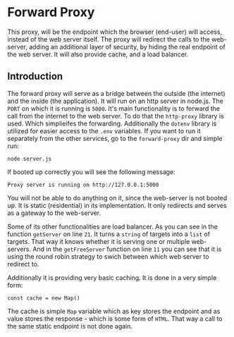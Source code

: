# Forward Proxy

This proxy, will be the endpoint which the browser (end-user) will access, instead of the web server itself. The proxy will redirect the calls to the web-server, adding an additional layer of security, by hiding the real endpoint of the web server. It will also provide cache, and a load balancer.

## Introduction

The forward proxy will serve as a bridge between the outside (the internet) and the inside (the application). It will run on an http server in node.js. The `PORT` on which it is running is `5000`. It's main functionality is to forward the call from the internet to the web server. To do that the `http-proxy` library is used. Which simplieifes the forwarding. Additionally the `dotenv` library is utilized for easier access to the `.env` variables. If you want to run it separately from the other services, go to the `forward-proxy` dir and simple run:

```node server.js```

If booted up correctly you will see the following message:

```Proxy server is running on http://127.0.0.1:5000```

You will not be able to do anything on it, since the web-server is not booted up. It is static (residential) in its implementation. It only redirects and serves as a gateway to the web-server.

Some of its other functionalities are load balancer. As you can see in the function `getServer` on line `21`. It turns a `string` of targets into a `list` of targets. That way it knows whether it is serving one or multiple web-servers. And in the `getFreeServer` function on line `11` you can see that it is using the round robin strategy to swich between which web server to redirect to.

Additionally it is providing very basic caching. It is done in a very simple form: 

```const cache = new Map()```

The cache is simple `Map` variable which as key stores the endpoint and as value stores the response - which is some form of `HTML`. That way a call to the same static endpoint is not done again.